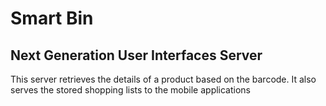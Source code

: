 # Smart Bin
## Next Generation User Interfaces Server
This server retrieves the details of a product based on the barcode.
It also serves the stored shopping lists to the mobile applications
